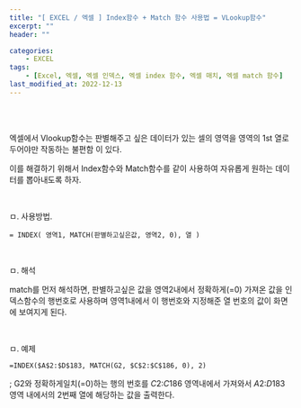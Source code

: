 ```yaml
---
title: "[ EXCEL / 엑셀 ] Index함수 + Match 함수 사용법 = VLookup함수"
excerpt: ""
header: ""

categories:
    - EXCEL
tags:
    - [Excel, 엑셀, 엑셀 인덱스, 엑셀 index 함수, 엑셀 매치, 엑셀 match 함수]
last_modified_at: 2022-12-13
---
```

<br><br>


엑셀에서 Vlookup함수는 판별해주고 싶은 데이터가 있는 셀의 영역을 영역의 1st 열로 두어야만 작동하는 불편함 이 있다.


이를 해결하기 위해서 Index함수와 Match함수를 같이 사용하여 자유롭게 원하는 데이터를 뽑아내도록 하자.


<br> 

ㅁ. 사용방법.
```
= INDEX( 영역1, MATCH(판별하고싶은값, 영역2, 0), 열 )
```
 
<br>


ㅁ. 해석

match를 먼저 해석하면, 판별하고싶은 값을 영역2내에서 정확하게(=0) 가져온 값을 인덱스함수의 행번호로 사용하며 영역1내에서 이 행번호와 지정해준 열 번호의 값이 화면에 보여지게 된다.

<br>

ㅁ. 예제
```
=INDEX($A$2:$D$183, MATCH(G2, $C$2:$C$186, 0), 2)
```
; G2와 정확하게일치(=0)하는 행의 번호를 $C$2:$C$186 영역내에서 가져와서 $A$2:$D$183 영역 내에서의 2번째 열에 해당하는 값을 출력한다.
